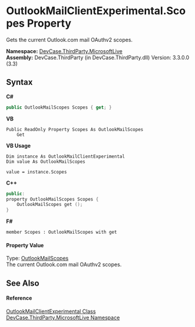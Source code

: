 # OutlookMailClientExperimental.Scopes Property 
 

Gets the current Outlook.com mail OAuthv2 scopes.

**Namespace:**&nbsp;<a href="N_DevCase_ThirdParty_MicrosoftLive">DevCase.ThirdParty.MicrosoftLive</a><br />**Assembly:**&nbsp;DevCase.ThirdParty (in DevCase.ThirdParty.dll) Version: 3.3.0.0 (3.3)

## Syntax

**C#**<br />
``` C#
public OutlookMailScopes Scopes { get; }
```

**VB**<br />
``` VB
Public ReadOnly Property Scopes As OutlookMailScopes
	Get
```

**VB Usage**<br />
``` VB Usage
Dim instance As OutlookMailClientExperimental
Dim value As OutlookMailScopes

value = instance.Scopes

```

**C++**<br />
``` C++
public:
property OutlookMailScopes Scopes {
	OutlookMailScopes get ();
}
```

**F#**<br />
``` F#
member Scopes : OutlookMailScopes with get

```


#### Property Value
Type: <a href="T_DevCase_ThirdParty_MicrosoftLive_OutlookMailScopes">OutlookMailScopes</a><br />The current Outlook.com mail OAuthv2 scopes.

## See Also


#### Reference
<a href="T_DevCase_ThirdParty_MicrosoftLive_OutlookMailClientExperimental">OutlookMailClientExperimental Class</a><br /><a href="N_DevCase_ThirdParty_MicrosoftLive">DevCase.ThirdParty.MicrosoftLive Namespace</a><br />